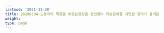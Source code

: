 ```yaml
---
lastmod: '2021-11-30'
title: 20200304-노동자의 죽음을 부르는현장을 증언한다 유보된해결 지연된 정의가 불러온 죽음 증언대회
weight: 
type: page
---
```

